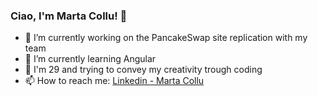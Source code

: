 ### Ciao, I'm Marta Collu! 👋

- 🔭 I’m currently working on the PancakeSwap site replication with my team
- 🌱 I’m currently learning Angular
- 💬 I'm 29 and trying to convey my creativity trough coding
- 📫 How to reach me: [Linkedin - Marta Collu](https://www.linkedin.com/in/marta-collu-8a0b0415b/)
